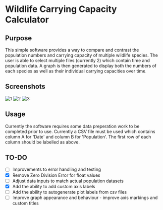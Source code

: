 # Wildlife Carrying Capacity Calculator
 
## Purpose

This simple software provides a way to compare and contrast the population numbers and carrying capacity of multiple wildlife species. The user is able to select multiple files (currently 2) which contain time and population data. A graph is then generated to display both the numbers of each species as well as their individual carrying capacities over time.

## Screenshots

![1](https://user-images.githubusercontent.com/66743889/198053376-356970c9-ee1d-4140-b5c5-92316ef642d8.png)
![2](https://user-images.githubusercontent.com/66743889/198053378-34729e86-a8cb-4416-b239-66740e7d590a.png)
![3](https://user-images.githubusercontent.com/66743889/198073180-8b5bce0d-8c08-4068-85df-6436e094054f.png)

## Usage

Currently the software requires some data preperation work to be completed prior to use. Currently a CSV file must be used which contains column A for 'Date' and column B for 'Population'. The first row of each column should be labelled as above. 

## TO-DO

- [ ]  Improvements to error handling and testing
- [x]  Remove Zero Division Error for float values
- [ ]  Adjust data inputs to match actual population datasets
- [x]  Add the ability to add custom axis labels
- [ ]  Add the ability to autogenerate plot labels from csv files
- [ ]  Improve graph appearance and behaviour - improve axis markings and custom titles
